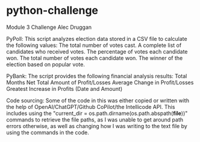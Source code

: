 # python-challenge
Module 3 Challenge
Alec Druggan

PyPoll:
This script analyzes election data stored in a CSV file to calculate the following values:
The total number of votes cast.
A complete list of candidates who received votes.
The percentage of votes each candidate won.
The total number of votes each candidate won.
The winner of the election based on popular vote.

PyBank:
The script provides the following financial analysis results:
Total Months
Net Total Amount of Profit/Losses
Average Change in Profit/Losses
Greatest Increase in Profits (Date and Amount)

Code sourcing:
Some of the code in this was either copied or written with the help of OpenAI/ChatGPT/Github CoPilot/the Intellicode API. This includes using the "current_dir = os.path.dirname(os.path.abspath(__file__))" commands to retrieve the file paths, as I was unable to get around path errors otherwise, as well as changing how I was writing to the text file by using the commands in the code. 
